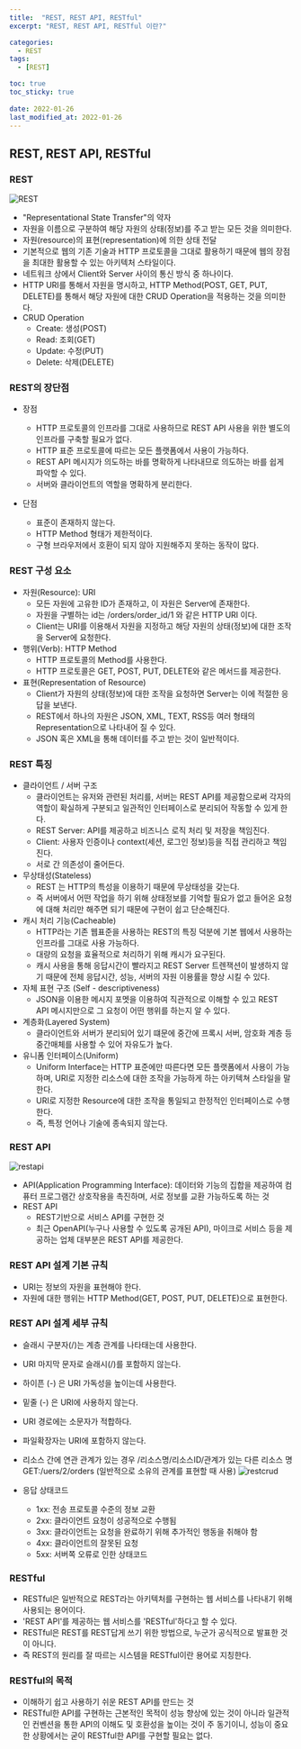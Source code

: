 ```yaml
---
title:  "REST, REST API, RESTful"
excerpt: "REST, REST API, RESTful 이란?"

categories:
  - REST
tags:
  - [REST]

toc: true
toc_sticky: true
 
date: 2022-01-26
last_modified_at: 2022-01-26
---
```


## REST, REST API, RESTful

### REST
![REST](https://user-images.githubusercontent.com/62706198/151112178-2ed2dad3-9fb3-4961-b41e-3f697c0bc177.png)

- "Representational State Transfer"의 약자
- 자원을 이름으로 구분하여 해당 자원의 상태(정보)를 주고 받는 모든 것을 의미한다.
- 자원(resource)의 표현(representation)에 의한 상태 전달
- 기본적으로 웹의 기존 기술과 HTTP 프로토콜을 그대로 활용하기 때문에 웹의 장점을 최대한 활용할 수 있는 아키텍처 스타일이다.
- 네트워크 상에서 Client와 Server 사이의 통신 방식 중 하나이다.
- HTTP URI를 통해서 자원을 명시하고, HTTP Method(POST, GET, PUT, DELETE)를 통해서 해당 자원에 대한 CRUD Operation을 적용하는 것을 의미한다.
- CRUD Operation
  - Create: 생성(POST)
  - Read: 조회(GET)
  - Update: 수정(PUT)
  - Delete: 삭제(DELETE)

### REST의 장단점
- 장점
  - HTTP 프로토콜의 인프라를 그대로 사용하므로 REST API 사용을 위한 별도의 인프라를 구축할 필요가 없다.
  - HTTP 표준 프로토콜에 따르는 모든 플랫폼에서 사용이 가능하다.
  - REST API 메시지가 의도하는 바를 명확하게 나타내므로 의도하는 바를 쉽게 파악할 수 있다.
  - 서버와 클라이언트의 역할을 명확하게 분리한다.
  
- 단점
  - 표준이 존재하지 않는다.
  - HTTP Method 형태가 제한적이다.
  - 구형 브라우저에서 호환이 되지 않아 지원해주지 못하는 동작이 많다.


### REST 구성 요소
- 자원(Resource): URI
  - 모든 자원에 고유한 ID가 존재하고, 이 자원은 Server에 존재한다.
  - 자원을 구별하는 id는 /orders/order_id/1 와 같은 HTTP URI 이다.
  - Client는 URI를 이용해서 자원을 지정하고 해당 자원의 상태(정보)에 대한 조작을 Server에 요청한다.
- 행위(Verb): HTTP Method
  - HTTP 프로토콜의 Method를 사용한다.
  - HTTP 프로토콜은 GET, POST, PUT, DELETE와 같은 메서드를 제공한다.
- 표현(Representation of Resource)
  - Client가 자원의 상태(정보)에 대한 조작을 요청하면 Server는 이에 적절한 응답을 보낸다.
  - REST에서 하나의 자원은 JSON, XML, TEXT, RSS등 여러 형태의 Representation으로 나타내어 질 수 있다.
  - JSON 혹은 XML을 통해 데이터를 주고 받는 것이 일반적이다.

### REST 특징
- 클라이언트 / 서버 구조
  - 클라이언트는 유저와 관련된 처리를, 서버는 REST API를 제공함으로써 각자의 역할이 확실하게 구분되고 일관적인 인터페이스로 분리되어 작동할 수 있게 한다.
  - REST Server: API를 제공하고 비즈니스 로직 처리 및 저장을 책임진다.
  - Client: 사용자 인증이나 context(세션, 로그인 정보)등을 직접 관리하고 책임진다.
  - 서로 간 의존성이 줄어든다.
- 무상태성(Stateless)
  - REST 는 HTTP의 특성을 이용하기 때문에 무상태성을 갖는다.
  - 즉 서버에서 어떤 작업을 하기 위해 상태정보를 기억할 필요가 없고 들어온 요청에 대해 처리만 해주면 되기 때문에 구현이 쉽고 단순해진다.
- 캐시 처리 기능(Cacheable)
  - HTTP라는 기존 웹표준을 사용하는 REST의 특징 덕분에 기본 웹에서 사용하는 인프라를 그대로 사용 가능하다.
  - 대량의 요청을 효율적으로 처리하기 위해 캐시가 요구된다.
  - 캐시 사용을 통해 응답시간이 빨라지고 REST Server 트렌잭션이 발생하지 않기 때문에 전체 응답시간, 성능, 서버의 자원 이용률을 향상 시킬 수 있다.
- 자체 표현 구조 (Self - descriptiveness)
  - JSON을 이용한 메시지 포멧을 이용하여 직관적으로 이해할 수 있고 REST API 메시지만으로 그 요청이 어떤 행위를 하는지 알 수 있다.
- 계층화(Layered System)
  - 클라이언트와 서버가 분리되어 있기 떄문에 중간에 프록시 서버, 암호화 계층 등 중간매체를 사용할 수 있어 자유도가 높다.
- 유니폼 인터페이스(Uniform)
  - Uniform Interface는 HTTP 표준에만 따른다면 모든 플랫폼에서 사용이 가능하며, URI로 지정한 리소스에 대한 조작을 가능하게 하는 아키텍쳐 스타일을 말한다.
  - URI로 지정한 Resource에 대한 조작을 통일되고 한정적인 인터페이스로 수행한다.
  - 즉, 특정 언어나 기술에 종속되지 않는다.



### REST API
![restapi](https://user-images.githubusercontent.com/62706198/151112210-9d953bda-9f54-4fcf-909d-0fd96c248e80.PNG)
- API(Application Programming Interface): 데이터와 기능의 집합을 제공하여 컴퓨터 프로그램간 상호작용을 촉진하며, 서로 정보를 교환 가능하도록 하는 것
- REST API
  - REST기반으로 서비스 API를 구현한 것
  - 최근 OpenAPI(누구나 사용할 수 있도록 공개된 API), 마이크로 서비스 등을 제공하는 업체 대부분은 REST API를 제공한다.

### REST API 설계 기본 규칙
- URI는 정보의 자원을 표현해야 한다.
- 자원에 대한 행위는 HTTP Method(GET, POST, PUT, DELETE)으로 표현한다.

### REST API 설계 세부 규칙
- 슬래시 구분자(/)는 계층 관계를 나타태는데 사용한다.
- URI 마지막 문자로 슬래시(/)를 포함하지 않는다.
- 하이픈 (-) 은 URI 가독성을 높이는데 사용한다.
- 밑줄 (-) 은 URI에 사용하지 않는다.
- URI 경로에는 소문자가 적합하다.
- 파일확장자는 URI에 포함하지 않는다.
- 리소스 간에 연관 관계가 있는 경우 /리소스명/리소스ID/관계가 있는 다른 리소스 명 GET:/uers/2/orders (일반적으로 소유의 관계를 표현할 때 사용)
![restcrud](https://user-images.githubusercontent.com/62706198/151113466-bae31297-c105-4657-ae73-84176d9c465a.PNG)

- 응답 상태코드
  - 1xx: 전송 프로토콜 수준의 정보 교환
  - 2xx: 클라이언트 요청이 성공적으로 수행됨
  - 3xx: 클라이언트는 요청을 완료하기 위해 추가적인 행동을 취해야 함
  - 4xx: 클라이언트의 잘못된 요청
  - 5xx: 서버쪽 오류로 인한 상태코드
 

### RESTful
- RESTful은 일반적으로 REST라는 아키텍처를 구현하는 웹 서비스를 나타내기 위해 사용되는 용어이다.
- 'REST API'를 제공하는 웹 서비스를 'RESTful'하다고 할 수 있다.
- RESTful은 REST를 REST답게 쓰기 위한 방법으로, 누군가 공식적으로 발표한 것이 아니다.
- 즉 REST의 원리를 잘 따르는 시스템을 RESTful이란 용어로 지칭한다.

### RESTful의 목적
- 이해하기 쉽고 사용하기 쉬운 REST API를 만드는 것
- RESTful한 API를 구현하는 근본적인 목적이 성능 향상에 있는 것이 아니라 일관적인 컨벤션을 통한 API의 이해도 및 호환성을 높이는 것이 주 동기이니, 성능이 중요한 상황에서는 굳이 RESTful한 API를 구현할 필요는 없다.
